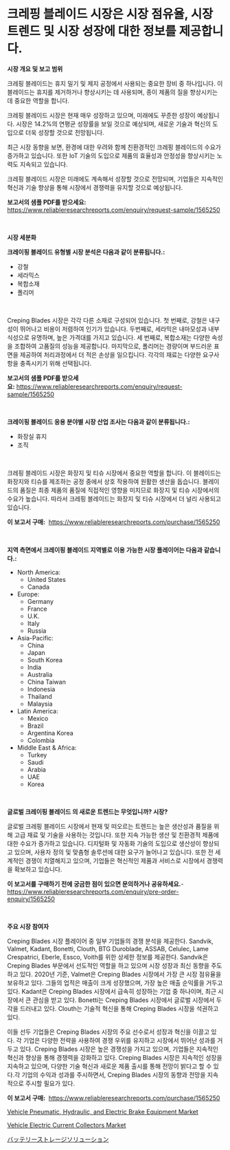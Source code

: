 <p><h1>크레핑 블레이드 시장은 시장 점유율, 시장 트렌드 및 시장 성장에 대한 정보를 제공합니다.</h1></p><p><strong>시장 개요 및 보고 범위</strong></p>
<p><p>크레핑 블레이드는 휴지 밀기 및 제지 공정에서 사용되는 중요한 장비 중 하나입니다. 이 블레이드는 휴지를 제거하거나 향상시키는 데 사용되며, 종이 제품의 질을 향상시키는 데 중요한 역할을 합니다.</p><p>크레핑 블레이드 시장은 현재 매우 성장하고 있으며, 미래에도 꾸준한 성장이 예상됩니다. 시장은 14.2%의 연평균 성장률을 보일 것으로 예상되며, 새로운 기술과 혁신의 도입으로 더욱 성장할 것으로 전망됩니다.</p><p>최근 시장 동향을 보면, 환경에 대한 우려와 함께 친환경적인 크레핑 블레이드의 수요가 증가하고 있습니다. 또한 IoT 기술의 도입으로 제품의 효율성과 안정성을 향상시키는 노력도 지속되고 있습니다.</p><p>크레핑 블레이드 시장은 미래에도 계속해서 성장할 것으로 전망되며, 기업들은 지속적인 혁신과 기술 향상을 통해 시장에서 경쟁력을 유지할 것으로 예상됩니다.</p></p>
<p><strong>보고서의 샘플 PDF를 받으세요:</strong> <a href="https://www.reliableresearchreports.com/enquiry/request-sample/1565250">https://www.reliableresearchreports.com/enquiry/request-sample/1565250</a></p>
<p>&nbsp;</p>
<p><strong>시장 세분화</strong></p>
<p><strong>크레이핑 블레이드 유형별 시장 분석은 다음과 같이 분류됩니다.:</strong></p>
<p><ul><li>강철</li><li>세라믹스</li><li>복합소재</li><li>폴리머</li></ul></p>
<p>&nbsp;</p>
<p><p>Creping Blades 시장은 각각 다른 소재로 구성되어 있습니다. 첫 번째로, 강철은 내구성이 뛰어나고 비용이 저렴하여 인기가 있습니다. 두번째로, 세라믹은 내마모성과 내부식성으로 유명하며, 높은 가격대를 가지고 있습니다. 세 번째로, 복합소재는 다양한 속성을 조합하여 고품질의 성능을 제공합니다. 마지막으로, 폴리머는 경량이며 부드러운 표면을 제공하여 처리과정에서 더 적은 손상을 일으킵니다. 각각의 재료는 다양한 요구사항을 충족시키기 위해 선택됩니다.</p></p>
<p><strong>보고서의 샘플 PDF를 받으세요:</strong>&nbsp;<a href="https://www.reliableresearchreports.com/enquiry/request-sample/1565250">https://www.reliableresearchreports.com/enquiry/request-sample/1565250</a></p>
<p>&nbsp;</p>
<p><strong> 크레이핑 블레이드 응용 분야별 시장 산업 조사는 다음과 같이 분류됩니다.:</strong></p>
<p><ul><li>화장실 휴지</li><li>조직</li></ul></p>
<p>&nbsp;</p>
<p><p>크레핑 블레이드 시장은 화장지 및 티슈 시장에서 중요한 역할을 합니다. 이 블레이드는 화장지와 티슈를 제조하는 공정 중에서 상호 작용하여 원활한 생산을 돕습니다. 블레이드의 품질은 최종 제품의 품질에 직접적인 영향을 미치므로 화장지 및 티슈 시장에서의 수요가 높습니다. 따라서 크레핑 블레이드는 화장지 및 티슈 시장에서 더 널리 사용되고 있습니다.</p></p>
<p><strong>이 보고서 구매:</strong>&nbsp; <a href="https://www.reliableresearchreports.com/purchase/1565250">https://www.reliableresearchreports.com/purchase/1565250</a></p>
<p>&nbsp;</p>
<p><strong>지역 측면에서 크레이핑 블레이드 지역별로 이용 가능한 시장 플레이어는 다음과 같습니다.:</strong></p>
<p><ul>
    <li>
        North America:
        <ul>
            <li>United States</li>
            <li>Canada</li>
        </ul>
    </li>
    <li>
        Europe:
        <ul>
            <li>Germany</li>
            <li>France</li>
            <li>U.K.</li>
            <li>Italy</li>
            <li>Russia</li>
        </ul>
    </li>
    <li>
        Asia-Pacific:
        <ul>
            <li>China</li>
            <li>Japan</li>
            <li>South Korea</li>
            <li>India</li>
            <li>Australia</li>
            <li>China Taiwan</li>
            <li>Indonesia</li>
            <li>Thailand</li>
            <li>Malaysia</li>
        </ul>
    </li>
    <li>
        Latin America:
        <ul>
            <li>Mexico</li>
            <li>Brazil</li>
            <li>Argentina Korea</li>
            <li>Colombia</li>
        </ul>
    </li>
    <li>
        Middle East & Africa:
        <ul>
            <li>Turkey</li>
            <li>Saudi</li>
            <li>Arabia</li>
            <li>UAE</li>
            <li>Korea</li>
        </ul>
    </li>
    </ul></p>
<p>&nbsp;</p>
<p><strong>글로벌 크레이핑 블레이드 의 새로운 트렌드는 무엇입니까? 시장?</strong></p>
<p><p>글로벌 크레핑 블레이드 시장에서 현재 및 떠오르는 트렌드는 높은 생산성과 품질을 위해 고급 재료 및 기술을 사용하는 것입니다. 또한 지속 가능한 생산 및 친환경적 제품에 대한 수요가 증가하고 있습니다. 디지털화 및 자동화 기술의 도입으로 생산성이 향상되고 있으며, 사용자 정의 및 맞춤형 솔루션에 대한 요구가 늘어나고 있습니다. 또한 전 세계적인 경쟁이 치열해지고 있으며, 기업들은 혁신적인 제품과 서비스로 시장에서 경쟁력을 확보하고 있습니다.</p></p>
<p><strong>이 보고서를 구매하기 전에 궁금한 점이 있으면 문의하거나 공유하세요.</strong>- <a href="https://www.reliableresearchreports.com/enquiry/pre-order-enquiry/1565250">https://www.reliableresearchreports.com/enquiry/pre-order-enquiry/1565250</a></p>
<p>&nbsp;</p>
<p><strong>주요 시장 참여자</strong></p>
<p><p>Creping Blades 시장 플레이어 중 일부 기업들의 경쟁 분석을 제공한다. Sandvik, Valmet, Kadant, Bonetti, Clouth, BTG Duroblade, ASSAB, Celulec, Lame Crespatrici, Eberle, Essco, Voith를 위한 상세한 정보를 제공한다. Sandvik은 Creping Blades 부문에서 선도적인 역할을 하고 있으며 시장 성장과 최신 동향을 주도하고 있다. 2020년 기준, Valmet은 Creping Blades 시장에서 가장 큰 시장 점유율을 보유하고 있다. 그들의 업적은 매출이 크게 성장했으며, 가장 높은 매출 순익률을 거두고 있다. Kadant은 Creping Blades 시장에서 급속히 성장하는 기업 중 하나이며, 최근 시장에서 큰 관심을 받고 있다. Bonetti는 Creping Blades 시장에서 글로벌 시장에서 두각을 드러내고 있다. Clouth는 기술적 혁신을 통해 Creping Blades 시장을 석권하고 있다. </p><p>이들 선두 기업들은 Creping Blades 시장의 주요 선수로서 성장과 혁신을 이끌고 있다. 각 기업은 다양한 전략을 사용하여 경쟁 우위를 유지하고 시장에서 뛰어난 성과를 거두고 있다. Creping Blades 시장은 높은 경쟁성을 가지고 있으며, 기업들은 지속적인 혁신과 향상을 통해 경쟁력을 강화하고 있다. Creping Blades 시장은 지속적인 성장을 지속하고 있으며, 다양한 기술 혁신과 새로운 제품 출시를 통해 전망이 밝다고 할 수 있다.각 기업의 수익과 성과를 주시하면서, Creping Blades 시장의 동향과 전망을 지속적으로 주시할 필요가 있다.</p></p>
<p><strong>이 보고서 구매:</strong>&nbsp;&nbsp;<a href="https://www.reliableresearchreports.com/purchase/1565250">https://www.reliableresearchreports.com/purchase/1565250</a></p>
<p><p><a href="https://metal-farmhouse-e95.notion.site/Vehicle-Pneumatic-Hydraulic-and-Electric-Brake-Equipment-Market-Size-Growth-and-Forecast-from-202-911a4bff308d433f8c54ea2474a47bb6">Vehicle Pneumatic, Hydraulic, and Electric Brake Equipment Market</a></p><p><a href="https://crocus-run-b5a.notion.site/Vehicle-Electric-Current-Collectors-Market-Size-Reflecting-a-Forecast-Till-2031-Market-By-Type-By--a028f6a097674013b2f38687a83d9a97">Vehicle Electric Current Collectors Market</a></p><p><a href="https://github.com/RodHoppe07/Market-Research-Report-List-1/blob/main/47017525813.md">バッテリーストレージソリューション</a></p></p>
